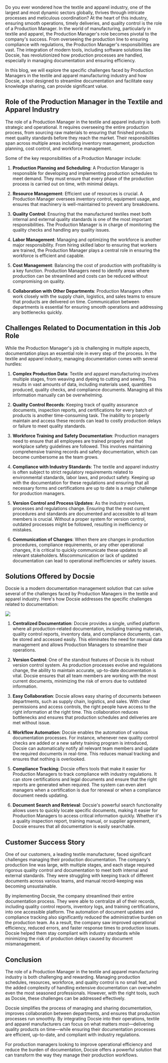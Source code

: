 Do you ever wondered how the textile and apparel industry, one of the largest and most dynamic sectors globally, thrives through intricate processes and meticulous coordination? At the heart of this industry, ensuring smooth operations, timely deliveries, and quality control is the role of a Production Manager. In the world of manufacturing, particularly in textile and apparel, the Production Manager's role becomes pivotal to the company's success. From overseeing the production line to ensuring compliance with regulations, the Production Manager's responsibilities are vast. The integration of modern tools, including software solutions like Docsie, has revolutionized how production processes are handled, especially in managing documentation and ensuring efficiency.

In this blog, we will explore the specific challenges faced by Production Managers in the textile and apparel manufacturing industry and how Docsie, a tool designed to streamline documentation and facilitate easy knowledge sharing, can provide significant value.

## Role of the Production Manager in the Textile and Apparel Industry

The role of a Production Manager in the textile and apparel industry is both strategic and operational. It requires overseeing the entire production process, from sourcing raw materials to ensuring that finished products meet quality standards before they reach the market. Their responsibilities span across multiple areas including inventory management, production planning, cost control, and workforce management.

Some of the key responsibilities of a Production Manager include:

1. **Production Planning and Scheduling**: A Production Manager is responsible for developing and implementing production schedules to meet demand. They must ensure that every phase of the production process is carried out on time, with minimal delays.

2. **Resource Management**: Efficient use of resources is crucial. A Production Manager oversees inventory control, equipment usage, and ensures that machinery is well-maintained to prevent any breakdowns.

3. **Quality Control**: Ensuring that the manufactured textiles meet both internal and external quality standards is one of the most important responsibilities. The Production Manager is in charge of monitoring the quality checks and handling any quality issues.

4. **Labor Management**: Managing and optimizing the workforce is another major responsibility. From hiring skilled labor to ensuring that workers are trained, the Production Manager plays a central role in ensuring the workforce is efficient and capable.

5. **Cost Management**: Balancing the cost of production with profitability is a key function. Production Managers need to identify areas where production can be streamlined and costs can be reduced without compromising on quality.

6. **Collaboration with Other Departments**: Production Managers often work closely with the supply chain, logistics, and sales teams to ensure that products are delivered on time. Communication between departments is essential for ensuring smooth operations and addressing any bottlenecks quickly.

## Challenges Related to Documentation in this Job Role

While the Production Manager's job is challenging in multiple aspects, documentation plays an essential role in every step of the process. In the textile and apparel industry, managing documentation comes with several hurdles:

1. **Complex Production Data**: Textile and apparel manufacturing involves multiple stages, from weaving and dyeing to cutting and sewing. This results in vast amounts of data, including materials used, quantities produced, quality checks, and compliance documents. Managing all this information manually can be overwhelming.

2. **Quality Control Records**: Keeping track of quality assurance documents, inspection reports, and certifications for every batch of products is another time-consuming task. The inability to properly maintain and access these records can lead to costly production delays or failure to meet quality standards.

3. **Workforce Training and Safety Documentation**: Production managers need to ensure that all employees are trained properly and that workplace safety guidelines are followed. This involves maintaining comprehensive training records and safety documentation, which can become cumbersome as the team grows.

4. **Compliance with Industry Standards**: The textile and apparel industry is often subject to strict regulatory requirements related to environmental standards, labor laws, and product safety. Keeping up with the documentation for these regulations and ensuring that all necessary forms and certifications are up to date is a major challenge for production managers.

5. **Version Control and Process Updates**: As the industry evolves, processes and regulations change. Ensuring that the most current procedures and standards are documented and accessible to all team members is crucial. Without a proper system for version control, outdated processes might be followed, resulting in inefficiency or mistakes.

6. **Communication of Changes**: When there are changes in production procedures, compliance requirements, or any other operational changes, it is critical to quickly communicate these updates to all relevant stakeholders. Miscommunication or lack of updated documentation can lead to operational inefficiencies or safety issues.

## Solutions Offered by Docsie

Docsie is a modern documentation management solution that can solve several of the challenges faced by Production Managers in the textile and apparel industry. Here's how Docsie addresses the specific challenges related to documentation:

![](https://cdn.docsie.io/workspace_PxAvC1Uenuc7ad6H3/doc_wn84Jkoc6hIMTO2eE/file_wp2LyIfmJRkuzzqoi/image_3ff6fd5f-23df-1310-a91d-4b68f7347d05.jpg)

1. **Centralized Documentation**: Docsie provides a single, unified platform where all production-related documentation, including training materials, quality control reports, inventory data, and compliance documents, can be stored and accessed easily. This eliminates the need for manual data management and allows Production Managers to streamline their operations.

2. **Version Control**: One of the standout features of Docsie is its robust version control system. As production processes evolve and regulations change, the ability to maintain accurate, up-to-date documentation is vital. Docsie ensures that all team members are working with the most current documents, minimizing the risk of errors due to outdated information.

3. **Easy Collaboration**: Docsie allows easy sharing of documents between departments, such as supply chain, logistics, and sales. With clear permissions and access controls, the right people have access to the right information at the right time. This collaboration reduces bottlenecks and ensures that production schedules and deliveries are met without issue.

4. **Workflow Automation**: Docsie enables the automation of various documentation processes. For instance, whenever new quality control checks are added or a new safety training program is introduced, Docsie can automatically notify all relevant team members and update the required documents in real-time. This reduces manual tracking and ensures that nothing is overlooked.

5. **Compliance Tracking**: Docsie offers tools that make it easier for Production Managers to track compliance with industry regulations. It can store certifications and legal documents and ensure that the right reports are generated when required. The system can even alert managers when a certification is due for renewal or when a compliance document needs updating.

6. **Document Search and Retrieval**: Docsie's powerful search functionality allows users to quickly locate specific documents, making it easier for Production Managers to access critical information quickly. Whether it's a quality inspection report, training manual, or supplier agreement, Docsie ensures that all documentation is easily searchable.

## Customer Success Story

One of our customers, a leading textile manufacturer, faced significant challenges managing their production documentation. The company's production line was large, with multiple stages, and each stage required rigorous quality control and documentation to meet both internal and external standards. They were struggling with keeping track of different documents across various teams, and manual record-keeping was becoming unsustainable.

By implementing Docsie, the company streamlined their entire documentation process. They were able to centralize all of their records, including quality control reports, inventory logs, and training certifications, into one accessible platform. The automation of document updates and compliance tracking also significantly reduced the administrative burden on the production team. As a result, the company saw improved operational efficiency, reduced errors, and faster response times to production issues. Docsie helped them stay compliant with industry standards while minimizing the risk of production delays caused by document mismanagement.

## Conclusion

The role of a Production Manager in the textile and apparel manufacturing industry is both challenging and rewarding. Managing production schedules, resources, workforce, and quality control is no small feat, and the added complexity of handling extensive documentation can overwhelm even the most seasoned professionals. However, with the right tools, such as Docsie, these challenges can be addressed effectively.

Docsie simplifies the process of managing and sharing documentation, improves collaboration between departments, and ensures that production processes run smoothly. By integrating Docsie into their operations, textile and apparel manufacturers can focus on what matters most—delivering quality products on time—while ensuring their documentation processes are efficient, up-to-date, and compliant with industry regulations.

For production managers looking to improve operational efficiency and reduce the burden of documentation, Docsie offers a powerful solution that can transform the way they manage their production workflows.